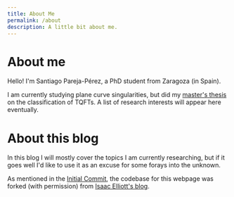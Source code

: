 ```yaml
---
title: About Me
permalink: /about
description: A little bit about me.
---
```


<h1 class="centered">About me</h1>

Hello!
I'm Santiago Pareja-Pérez, a PhD student from Zaragoza (in Spain).

I am currently studying plane curve singularities, but did my [master's thesis](https://hdl.handle.net/20.500.14352/105943) on the classification of TQFTs.
A list of research interests will appear here eventually.

<h1 class="centered">About this blog</h1>

In this blog I will mostly cover the topics I am currently researching, but if it goes well I'd like to use it as an excuse for some forays into the unknown.

As mentioned in the [Initial Commit](/initial-commit), the codebase for this webpage was forked (with permission) from [Isaac Elliott's blog](https://github.com/LightAndLight/lightandlight.github.io).
